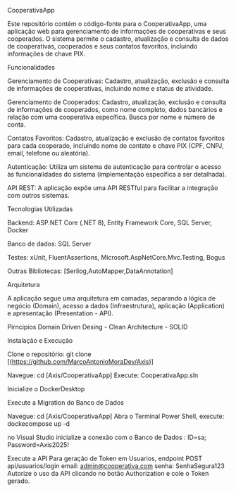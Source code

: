 CooperativaApp

Este repositório contém o código-fonte para o CooperativaApp, uma aplicação web para gerenciamento de informações de cooperativas e seus cooperados. 
O sistema permite o cadastro, atualização e consulta de dados de cooperativas, cooperados e seus contatos favoritos, incluindo informações de chave PIX.

Funcionalidades

Gerenciamento de Cooperativas: Cadastro, atualização, exclusão e consulta de informações de cooperativas, incluindo nome e status de atividade.

Gerenciamento de Cooperados: Cadastro, atualização, exclusão e consulta de informações de cooperados, como nome completo, dados bancários e relação com uma cooperativa específica. Busca por nome e número de conta.

Contatos Favoritos: Cadastro, atualização e exclusão de contatos favoritos para cada cooperado, incluindo nome do contato e chave PIX (CPF, CNPJ, email, telefone ou aleatória).

Autenticação: Utiliza um sistema de autenticação para controlar o acesso às funcionalidades do sistema (implementação específica a ser detalhada).

API REST: A aplicação expõe uma API RESTful para facilitar a integração com outros sistemas.

Tecnologias Utilizadas

Backend: ASP.NET Core (.NET 8), Entity Framework Core, SQL Server, Docker

Banco de dados: SQL Server

Testes: xUnit, FluentAssertions, Microsoft.AspNetCore.Mvc.Testing, Bogus

Outras Bibliotecas: [Serilog,AutoMapper,DataAnnotation]

Arquitetura

A aplicação segue uma arquitetura em camadas, separando a lógica de negócio (Domain), acesso a dados (Infraestrutura), aplicação (Application) e apresentação (Presentation - API).

Pirncipios
Domain Driven Desing - Clean Architecture - SOLID

Instalação e Execução

Clone o repositório:
git clone [(https://github.com/MarcoAntonioMoraDev/Axis)]

Navegue: cd [Axis/CooperativaApp]
Execute: CooperativaApp.sln

Inicialize o DockerDesktop

Execute a Migration do Banco de Dados

Navegue: cd [Axis/CooperativaApp]
Abra o Terminal Power Shell, execute: dockecompose up -d

no Visual Studio inicialize a conexão com o Banco de Dados : ID=sa; Password=Axis2025!

Execute a API
Para geração de Token em Usuarios, endpoint POST api/usuarios/login
email: admin@cooperativa.com
senha: SenhaSegura123
Autorize o uso da API clicando no botão Authorization e cole o Token gerado.
